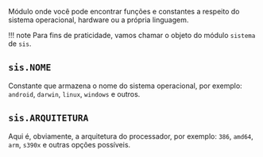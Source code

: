 Módulo onde você pode encontrar funções e constantes a respeito do sistema operacional, hardware ou a própria linguagem.

!!! note
    Para fins de praticidade, vamos chamar o objeto do módulo `sistema` de `sis`.


## `sis.NOME`
Constante que armazena o nome do sistema operacional, por exemplo: `android`, `darwin`, `linux`, `windows` e outros.

## `sis.ARQUITETURA`
Aqui é, obviamente, a arquitetura do processador, por exemplo: `386`, `amd64`, `arm`, `s390x` e outras opções possíveis.
